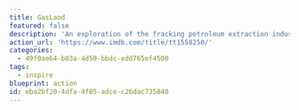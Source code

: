 ```yaml
---
title: GasLand
featured: false
description: 'An exploration of the fracking petroleum extraction industry and the serious environmental consequences involved.'
action_url: 'https://www.imdb.com/title/tt1558250/'
categories:
  - 49f0ae64-b03a-4d50-bbdc-edd765ef4500
tags:
  - inspire
blueprint: action
id: eba2bf20-4dfa-4f85-adce-c26dac735840
---
```

